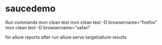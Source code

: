 # saucedemo

Run commands 
mvn clean test
mvn clean test -D browsername="firefox"
mvn clean test -D browsername="safari"

for allure reports after run 
allure serve target/allure-results
